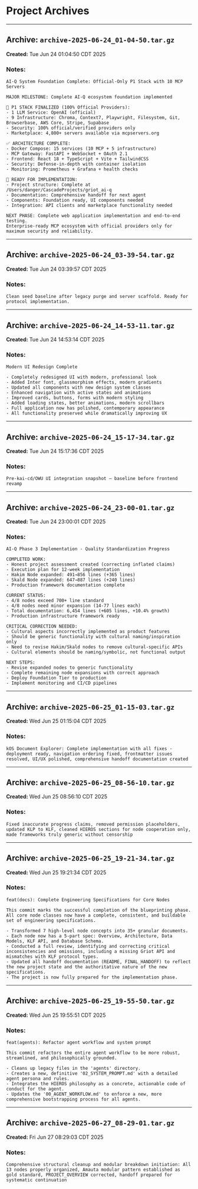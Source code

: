 # Project Archives

---

## Archive: `archive-2025-06-24_01-04-50.tar.gz`

**Created:** Tue Jun 24 01:04:50 CDT 2025

### Notes:
```
AI-Q System Foundation Complete: Official-Only P1 Stack with 10 MCP Servers

MAJOR MILESTONE: Complete AI-Q ecosystem foundation implemented

🎯 P1 STACK FINALIZED (100% Official Providers):
- 1 LLM Service: OpenAI (official)
- 9 Infrastructure: Chroma, Context7, Playwright, Filesystem, Git, Browserbase, AWS Core, Stripe, Supabase
- Security: 100% official/verified providers only
- Marketplace: 4,800+ servers available via mcpservers.org

✅ ARCHITECTURE COMPLETE:
- Docker Compose: 15 services (10 MCP + 5 infrastructure)
- MCP Gateway: FastAPI + WebSocket + OAuth 2.1
- Frontend: React 18 + TypeScript + Vite + TailwindCSS
- Security: Defense-in-depth with container isolation
- Monitoring: Prometheus + Grafana + health checks

🚀 READY FOR IMPLEMENTATION:
- Project structure: Complete at /Users/danger/CascadeProjects/griot_ai-q
- Documentation: Comprehensive handoff for next agent
- Components: Foundation ready, UI components needed
- Integration: API clients and marketplace functionality needed

NEXT PHASE: Complete web application implementation and end-to-end testing.
Enterprise-ready MCP ecosystem with official providers only for maximum security and reliability.
```

---

## Archive: `archive-2025-06-24_03-39-54.tar.gz`

**Created:** Tue Jun 24 03:39:57 CDT 2025

### Notes:
```
Clean seed baseline after legacy purge and server scaffold. Ready for protocol implementation.
```

---

## Archive: `archive-2025-06-24_14-53-11.tar.gz`

**Created:** Tue Jun 24 14:53:14 CDT 2025

### Notes:
```
Modern UI Redesign Complete

- Completely redesigned UI with modern, professional look
- Added Inter font, glassmorphism effects, modern gradients
- Updated all components with new design system classes
- Enhanced navigation with active states and animations
- Improved cards, buttons, forms with modern styling
- Added loading states, better animations, modern scrollbars
- Full application now has polished, contemporary appearance
- All functionality preserved while dramatically improving UX
```

---

## Archive: `archive-2025-06-24_15-17-34.tar.gz`

**Created:** Tue Jun 24 15:17:36 CDT 2025

### Notes:
```
Pre-kai-cd/OWU UI integration snapshot – baseline before frontend revamp
```

---

## Archive: `archive-2025-06-24_23-00-01.tar.gz`

**Created:** Tue Jun 24 23:00:01 CDT 2025

### Notes:
```
AI-Q Phase 3 Implementation - Quality Standardization Progress

COMPLETED WORK:
- Honest project assessment created (correcting inflated claims)
- Execution plan for 12-week implementation
- Hakim Node expanded: 491→856 lines (+365 lines)
- Skald Node expanded: 647→887 lines (+240 lines)
- Production framework documentation complete

CURRENT STATUS:
- 4/8 nodes exceed 700+ line standard
- 4/8 nodes need minor expansion (14-77 lines each)
- Total documentation: 6,454 lines (+605 lines, +10.4% growth)
- Production infrastructure framework ready

CRITICAL CORRECTION NEEDED:
- Cultural aspects incorrectly implemented as product features
- Should be generic functionality with cultural naming/inspiration only
- Need to revise Hakim/Skald nodes to remove cultural-specific APIs
- Cultural elements should be naming/symbolic, not functional output

NEXT STEPS:
- Revise expanded nodes to generic functionality
- Complete remaining node expansions with correct approach
- Deploy Foundation Tier to production
- Implement monitoring and CI/CD pipelines
```

---

## Archive: `archive-2025-06-25_01-15-03.tar.gz`

**Created:** Wed Jun 25 01:15:04 CDT 2025

### Notes:
```
kOS Document Explorer: Complete implementation with all fixes - deployment ready, navigation ordering fixed, frontmatter issues resolved, UI/UX polished, comprehensive handoff documentation created
```

---

## Archive: `archive-2025-06-25_08-56-10.tar.gz`

**Created:** Wed Jun 25 08:56:10 CDT 2025

### Notes:
```
Fixed inaccurate progress claims, removed permission placeholders, updated KLP to KLF, cleaned HIEROS sections for node cooperation only, made frameworks truly generic without censorship
```

---

## Archive: `archive-2025-06-25_19-21-34.tar.gz`

**Created:** Wed Jun 25 19:21:34 CDT 2025

### Notes:
```
feat(docs): Complete Engineering Specifications for Core Nodes

This commit marks the successful completion of the blueprinting phase. All core node classes now have a complete, consistent, and buildable set of engineering specifications.

- Transformed 7 high-level node concepts into 35+ granular documents.
- Each node now has a 5-part spec: Overview, Architecture, Data Models, KLF API, and Database Schema.
- Conducted a full review, identifying and correcting critical inconsistencies and omissions, including a missing Griot API and mismatches with KLF protocol types.
- Updated all handoff documentation (README, FINAL_HANDOFF) to reflect the new project state and the authoritative nature of the new specifications.
- The project is now fully prepared for the implementation phase.
```

---

## Archive: `archive-2025-06-25_19-55-50.tar.gz`

**Created:** Wed Jun 25 19:55:51 CDT 2025

### Notes:
```
feat(agents): Refactor agent workflow and system prompt

This commit refactors the entire agent workflow to be more robust, streamlined, and philosophically grounded.

- Cleans up legacy files in the 'agents' directory.
- Creates a new, definitive '02_SYSTEM_PROMPT.md' with a detailed agent persona and rules.
- Integrates the HIEROS philosophy as a concrete, actionable code of conduct for the agent.
- Updates the '00_AGENT_WORKFLOW.md' to enforce a new, more comprehensive bootstrapping process for all agents.
```

---

## Archive: `archive-2025-06-27_08-29-01.tar.gz`

**Created:** Fri Jun 27 08:29:03 CDT 2025

### Notes:
```
Comprehensive structural cleanup and modular breakdown initiation: All 13 nodes properly organized, Amauta modular pattern established as gold standard, PROJECT_OVERVIEW corrected, handoff prepared for systematic continuation
```

